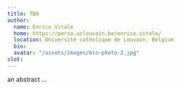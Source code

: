 ```yaml
---
title: TBA 
author: 
  name: Enrico Vitale
  home: https://perso.uclouvain.be/enrico.vitale/
  location: Université catholique de Louvain, Belgium
  bio: 
  avatar: "/assets/images/bio-photo-2.jpg"
slot: 
---
```


an abstract ... 


